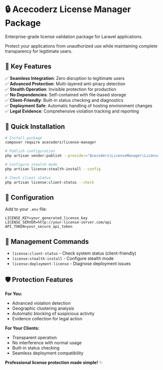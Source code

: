 # 🔒 Acecoderz License Manager Package

Enterprise-grade license validation package for Laravel applications.

Protect your applications from unauthorized use while maintaining complete transparency for legitimate users.

## 🎯 Key Features

✅ **Seamless Integration**: Zero disruption to legitimate users  
✅ **Advanced Protection**: Multi-layered anti-piracy detection  
✅ **Stealth Operation**: Invisible protection for production  
✅ **No Dependencies**: Self-contained with file-based storage  
✅ **Client-Friendly**: Built-in status checking and diagnostics  
✅ **Deployment Safe**: Automatic handling of hosting environment changes  
✅ **Legal Evidence**: Comprehensive violation tracking and reporting  

## 🚀 Quick Installation

```bash
# Install package
composer require acecoderz/license-manager

# Publish configuration
php artisan vendor:publish --provider="Acecoderz\LicenseManager\LicenseManagerServiceProvider"

# Configure stealth mode
php artisan license:stealth-install --config

# Check client status  
php artisan license:client-status --check
```

## 📝 Configuration

Add to your `.env` file:
```env
LICENSE_KEY=your_generated_license_key
LICENSE_SERVER=http://your-license-server.com/api
API_TOKEN=your_secure_api_token
```

## 🔧 Management Commands

- `license:client-status` - Check system status (client-friendly)
- `license:stealth-install` - Configure stealth mode
- `license:deployment-license` - Diagnose deployment issues

## 🛡️ Protection Features

**For You:**
- Advanced violation detection
- Geographic clustering analysis
- Automatic blocking of suspicious activity
- Evidence collection for legal action

**For Your Clients:**
- Transparent operation
- No interference with normal usage
- Built-in status checking
- Seamless deployment compatibility

**Professional license protection made simple!** ✨
